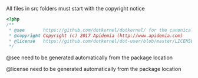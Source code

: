 All files in src folders must start with the copyright notice 

```php
<?php
/**
 * @see       https://github.com/dotkernel/dotkernel/ for the canonical source repository
 * @copyright Copyright (c) 2017 Apidemia (http://www.apidemia.com)
 * @license   https://github.com/dotkernel/dot-user/blob/master/LICENSE.md MIT License
 */
 ```


@see  need to be generated automatically  from the package location
 
@license need to be generated automatically  from the package location
 
